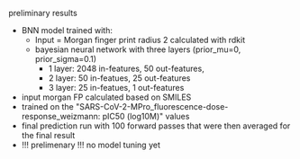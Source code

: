 preliminary results
- BNN model trained with:
  - Input = Morgan finger print radius 2 calculated with rdkit
  - bayesian neural network with three layers (prior_mu=0, prior_sigma=0.1)
    - 1 layer: 2048 in-features, 50 out-features, 
    - 2 layer: 50 in-featues, 25 out-features
    - 3 layer: 25 in-featues, 1 out-features
- input morgan FP calculated based on SMILES
- trained on the "SARS-CoV-2-MPro_fluorescence-dose-response_weizmann: pIC50 (log10M)" values
- final prediction run with 100 forward passes that were then averaged for the final result
- !!! prelimenary !!! no model tuning yet
